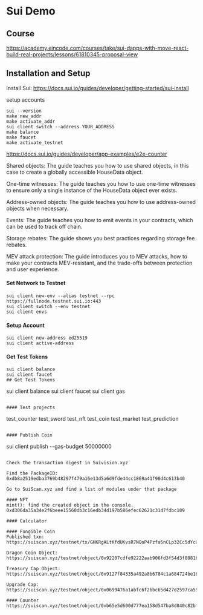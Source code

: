 # Sui Demo

## Course
https://academy.eincode.com/courses/take/sui-dapps-with-move-react-build-real-projects/lessons/61810345-proposal-view

## Installation and Setup
Install Sui: https://docs.sui.io/guides/developer/getting-started/sui-install

setup accounts
```
sui --version
make new_addr
make activate_addr
sui client switch --address YOUR_ADDRESS
make balance
make faucet
make activate_testnet
```

https://docs.sui.io/guides/developer/app-examples/e2e-counter

Shared objects: The guide teaches you how to use shared objects, in this case to create a globally accessible HouseData object.

One-time witnesses: The guide teaches you how to use one-time witnesses to ensure only a single instance of the HouseData object ever exists.

Address-owned objects: The guide teaches you how to use address-owned objects when necessary.

Events: The guide teaches you how to emit events in your contracts, which can be used to track off chain.

Storage rebates: The guide shows you best practices regarding storage fee rebates.

MEV attack protection: The guide introduces you to MEV attacks, how to make your contracts MEV-resistant, and the trade-offs between protection and user experience.

#### Set Network to Testnet
```
sui client new-env --alias testnet --rpc https://fullnode.testnet.sui.io:443
sui client switch --env testnet
sui client envs
```
#### Setup Account
```
sui client new-address ed25519
sui client active-address
```
#### Get Test Tokens
```
sui client balance
sui client faucet
## Get Test Tokens
```
sui client balance
sui client faucet
sui client gas
```

#### Test projects
```
test_counter
test_sword
test_nft
test_coin
test_market
test_prediction
```

#### Publish Coin
```
sui client publish --gas-budget 50000000
```

Check the transaction digest in Suivision.xyz

Find the PackageID:
0xdb8a2519edba3769b48297f479a16e13d5a6d9fde44cc1869a41f98d4c613b40

Go to SuiScan.xyz and find a list of modules under that package

#### NFT
mint(): find the created object in the console.
0xd306da35a34e2f6beee15560db3c16edb34d197b586efec62621c31d7fdbc109

#### Calculator

#### Fungible Coin
Published txn: https://suiscan.xyz/testnet/tx/GHKRgALtKfdUKvsR7NQoP4Pzfa5nCLp32Cc5dYcU9Ay5

Dragon Coin Object: https://suiscan.xyz/testnet/object/0x92207cdfe92222aab906fd3f54d3f8081b98e8f0ea76e481585589a321475d0b

Treasury Cap Object: https://suiscan.xyz/testnet/object/0x9127f84335a492a8b6784c1a684724be164caa5e5556b52c9b2b39f0de098921

Upgrade Cap: https://suiscan.xyz/testnet/object/0x0699476a1abfc6f2bbc65d427d2597ca590ccd196d2cffec93f4f572cb0b234f

#### Counter
https://suiscan.xyz/testnet/object/0xb65e5d600d777ea158d547ba8d840c82bfd1730ea2b6532fb525965da8d9370a